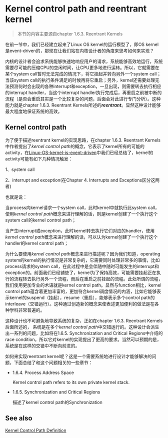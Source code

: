 # Kernel control path and reentrant kernel

> 本节的内容主要源自chapter 1.6.3. Reentrant Kernels

在前一节中，我们已经建立起来了Linux OS kernel的运行模型了，即OS kernel是event-driven的，那现在让我们站在内核设计者的角度来思考如何来实现？

内核的设计者会追求系统能够快速地响应用户的请求，系统能够高效地运行，系统需要尽可能的压缩CPU的空闲时间，让CPU更多地进行运转。所以，它就需要在某个system call暂时无法完成的情况下，将它挂起并转向另外一个system call；当该system call的执行条件满足的时候再将它重启；另外，kernel还需要处理无法预测何时会出现的各种interrupt和exception，一旦出现，则需要转去执行相应的interrupt handler，当这个interrupt handler执行完成后，再重启之前被中断的流程（是否会重启其实是一个比较复杂的问题，后面会对此进行专门分析）。这种能力就是chapter 1.6.3. Reentrant Kernels所述的***reentrant***。显然这种设计能够最大程度地保证系统的高效。

## Kernel control path

为了便于描述reentrant kernel的实现思路，在chapter 1.6.3. Reentrant Kernels中作者提出了*kernel control path*的概念，它表示了kernel所有的可能的activity，在[Linux-OS-kernel-is-event-driven](./Linux-OS-kernel-is-event-driven.md)中我们已经总结了，kernel的activity可能有如下几种情况触发：

1、system call

2、interrupt and exception(在Chapter 4. Interrupts and Exceptions区分这两者)

也就是说：

当process向kernel请求一个system call，此时kernel中就执行此system call，使用*kernel control path*概念来进行理解的话，则是kernel创建了一个执行这个system call的kernel control path；

当产生interrupt或exception，此时kernel转去执行它们对应的handler，使用*kernel control path*概念来进行理解的话，可以认为kernel创建了一个执行这个handler的kernel control path；

为什么要使用*kernel control path*概念来进行描述呢？因为我们知道，operating system的kernel的执行情况是非常复杂的，它需要同时处理非常多的事情，比如process请求的system call，在此过程中是会伴随中随时可能发生的interrupt和exception的。前面我们已经铺垫了，kernel为了保持高效，可能需要挂起正在执行的流程转去执行另外一个流程，而后在重启之前挂起的流程。此处所谓的流程，我们使用更加专业的术语就是kernel control path。显然与function相比，kernel control path蕴含着更加丰富的，更加符合kernel调度情况的内涵，比如它能够表示kernel的suspend（挂起），resume（重启），能够表示多个control path的interleave（交错运行）。这种通过创造新的概念来使表述更加便利的做法是在各种学科非常普遍的。



这种设计也不可避免地导致系统的复杂，正如在chapter 1.6.3. Reentrant Kernels后面所述的， 系统是在多个*kernel control path*中交错运行的。这种设计会派生出一系列的问题，比如将在1.6.5. Synchronization and Critical Regions中介绍的race condition，所以它对kernel的实现提出了更高的要求。当然可以预期的是，系统是在这样的交错中不断向前进的。

如何来实现reentrant kernel呢？这是一个需要系统地进行设计才能够解决的问题，下面总结了和这个问题相关的一些章节：

- 1.6.4. Process Address Space

  Kernel control path refers to its own private kernel stack.

- 1.6.5. Synchronization and Critical Regions

  描述了kernel control path的Synchronization



## See also

[Kernel Control Path Definition](http://www.linfo.org/kernel_control_path.html)




